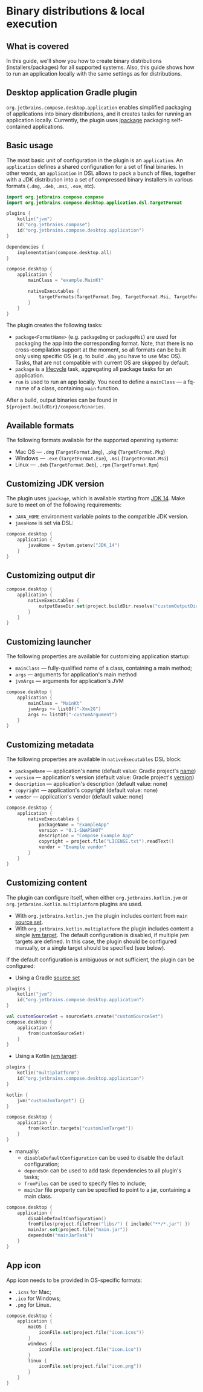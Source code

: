 # Binary distributions & local execution

## What is covered

In this guide, we'll show you how to create binary distributions (installers/packages) for all supported systems. 
Also, this guide shows how to run an application locally with the same settings as for distributions.

## Desktop application Gradle plugin

`org.jetbrains.compose.desktop.application` 
enables simplified packaging of applications into binary distributions,
and it creates tasks for running an application locally.
Currently, the plugin uses [jpackage](https://openjdk.java.net/jeps/343) packaging self-contained applications.

## Basic usage

The most basic unit of configuration in the plugin is an `application`.
An `application` defines a shared configuration for a set of final binaries. 
In other words, an `application` in DSL allows to pack a bunch of files,
together with a JDK distribution into a set of compressed binary installers
in various formats (`.dmg`, `.deb`, `.msi`, `.exe`, etc).

```kotlin
import org.jetbrains.compose.compose
import org.jetbrains.compose.desktop.application.dsl.TargetFormat

plugins {
    kotlin("jvm")
    id("org.jetbrains.compose")
    id("org.jetbrains.compose.desktop.application")
}

dependencies {
    implementation(compose.desktop.all)
}

compose.desktop {
    application {
        mainClass = "example.MainKt"

        nativeExecutables {
            targetFormats(TargetFormat.Dmg, TargetFormat.Msi, TargetFormat.Deb)
        }
    }
}
```

The plugin creates the following tasks:
* `package<FormatName>` (e.g. `packageDmg` or `packageMsi`) are used for packaging the app into the corresponding format. 
Note, that there is no cross-compilation support at the moment,
so all formats can be built only using specific OS (e.g. to build `.dmg` you have to use Mac OS). 
Tasks, that are not compatible with current OS are skipped by default.
* `package` is a [lifecycle](https://docs.gradle.org/current/userguide/more_about_tasks.html#sec:lifecycle_tasks) task,
aggregating all package tasks for an application.
* `run` is used to run an app locally. You need to define a `mainClass` — a fq-name of a class, containing `main`
function.

After a build, output binaries can be found in `${project.buildDir}/compose/binaries`.

## Available formats

The following formats available for the supported operating systems:
* Mac OS — `.dmg` (`TargetFormat.Dmg`), `.pkg` (`TargetFormat.Pkg`)
* Windows — `.exe` (`TargetFormat.Exe`), `.msi` (`TargetFormat.Msi`)
* Linux — `.deb` (`TargetFormat.Deb`), `.rpm` (`TargetFormat.Rpm`)

## Customizing JDK version

The plugin uses `jpackage`, which is available starting from [JDK 14](https://openjdk.java.net/projects/jdk/14/).
Make sure to meet on of the following requirements:
* `JAVA_HOME` environment variable points to the compatible JDK version.
* `javaHome` is set via DSL:
```kotlin
compose.desktop {
    application {
        javaHome = System.getenv("JDK_14")
    }
}
``` 

## Customizing output dir

```kotlin
compose.desktop {
    application {
        nativeExecutables {
            outputBaseDir.set(project.buildDir.resolve("customOutputDir"))
        }
    }
}
```

## Customizing launcher

The following properties are available for customizing application startup:
* `mainClass` — fully-qualified name of a class, containing a main method;
* `args` — arguments for application's main method
* `jvmArgs` — arguments for application's JVM

```kotlin
compose.desktop {
    application {
        mainClass = "MainKt"
        jvmArgs += listOf("-Xmx2G") 
        args += listOf("-customArgument") 
    }
}
```

## Customizing metadata

The following properties are available in `nativeExecutables` DSL block:
* `packageName` — application's name (default value: Gradle project's [name](https://docs.gradle.org/current/javadoc/org/gradle/api/Project.html#getName--))
* `version` — application's version (default value: Gradle project's [version](https://docs.gradle.org/current/javadoc/org/gradle/api/Project.html#getVersion--))
* `description` — application's description (default value: none)
* `copyright` — application's copyright (default value: none)
* `vendor` — application's vendor (default value: none)

```kotlin
compose.desktop {
    application {
        nativeExecutables {
            packageName = "ExampleApp"
            version = "0.1-SNAPSHOT"
            description = "Compose Example App"
            copyright = project.file("LICENSE.txt").readText()
            vendor = "Example vendor"
        }
    }
}
```

## Customizing content

The plugin can configure itself, when either `org.jetbrains.kotlin.jvm` or `org.jetbrains.kotlin.multiplatform` plugins 
are used.

* With `org.jetbrains.kotlin.jvm` the plugin includes content from `main` [source set](https://docs.gradle.org/current/userguide/java_plugin.html#source_sets).
* With `org.jetbrains.kotlin.multiplatform` the plugin includes content a single [jvm target](https://kotlinlang.org/docs/reference/mpp-dsl-reference.html#targets).
The default configuration is disabled, if multiple jvm targets are defined. In this case, the plugin should be configured
manually, or a single target should be specified (see below).

If the default configuration is ambiguous or not sufficient, the plugin can be configured:
* Using a Gradle [source set](https://docs.gradle.org/current/userguide/java_plugin.html#source_sets)
```kotlin
plugins {
    kotlin("jvm")
    id("org.jetbrains.compose.desktop.application")
} 

val customSourceSet = sourceSets.create("customSourceSet")
compose.desktop {
    application {
        from(customSourceSet)
    }
}
```
* Using a Kotlin [jvm target](https://kotlinlang.org/docs/reference/mpp-dsl-reference.html#targets):
```kotlin
plugins {
    kotlin("multiplatform")
    id("org.jetbrains.compose.desktop.application")
} 

kotlin {
    jvm("customJvmTarget") {}
}

compose.desktop {
    application {
        from(kotlin.targets["customJvmTarget"])
    }
}
```
* manually:
     * `disableDefaultConfiguration` can be used to disable the default configuration;
     * `dependsOn` can be used to add task dependencies to all plugin's tasks;
     * `fromFiles` can be used to specify files to include;
     * `mainJar` file property can be specified to point to a jar, containing a main class.
```kotlin
compose.desktop {
    application {
        disableDefaultConfiguration()
        fromFiles(project.fileTree("libs/") { include("**/*.jar") })
        mainJar.set(project.file("main.jar"))
        dependsOn("mainJarTask")
    }
}
```

## App icon

App icon needs to be provided in OS-specific formats:
* `.icns` for Mac;
* `.ico` for Windows;
* `.png` for Linux.

```kotlin
compose.desktop {
    application {
        macOS {
            iconFile.set(project.file("icon.icns"))
        }
        windows {
            iconFile.set(project.file("icon.ico"))
        }
        linux {
            iconFile.set(project.file("icon.png"))
        }
    }
}
```